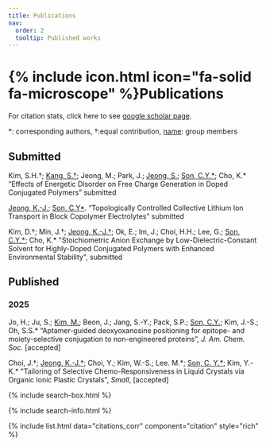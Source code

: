 ```yaml
---
title: Publications
nav:
  order: 2
  tooltip: Published works
---
```


# {% include icon.html icon="fa-solid fa-microscope" %}Publications

For citation stats, click here to see [google scholar page](https://scholar.google.com/citations?user=jxZN0mkAAAAJ&hl=en).

*: corresponding authors, †:equal contribution, <u>name</u>: group members


## Submitted
Kim, S.H.†; <ins>Kang, S.†</ins>; Jeong, M.; Park, J.; <ins>Jeong, S.</ins>; <ins>Son, C.Y.\*</ins>; Cho, K.\* “Effects of Energetic Disorder on Free Charge Generation in Doped Conjugated Polymers” submitted

<ins>Jeong, K.-J.</ins>; <ins>Son, C.Y\*</ins>. “Topologically Controlled Collective Lithium Ion Transport in Block Copolymer Electrolytes” submitted

Kim, D.†; Min, J.†; <ins>Jeong, K.-J.†</ins>; Ok, E.; Im, J.; Choi, H.H.; Lee, G.; <ins>Son, C.Y.\*</ins>; Cho, K.\* "Stoichiometric Anion Exchange by Low-Dielectric-Constant Solvent for Highly-Doped Conjugated Polymers with Enhanced Environmental Stability", submitted


## Published

### 2025
Jo, H.; Ju, S.; <ins>Kim, M.</ins>; Beon, J.; Jang, S.-Y.; Pack, S.P.; <ins>Son, C.Y.</ins>; Kim, J.-S.; Oh, S.S.\* “Aptamer-guided deoxyoxanosine positioning for epitope- and moiety-selective conjugation to non-engineered proteins”,  *J. Am. Chem. Soc.* [accepted]

Choi, J.†; <ins>Jeong, K.-J.†</ins>; Choi, Y.; Kim, W.-S.; Lee. M.\*; <ins>Son, C. Y.\*</ins>; Kim, Y.-K.\* "Tailoring of Selective Chemo-Responsiveness in Liquid Crystals via Organic Ionic Plastic Crystals", *Small*, [accepted]


{% include search-box.html %}

{% include search-info.html %}

{% include list.html data="citations_corr" component="citation" style="rich" %}
